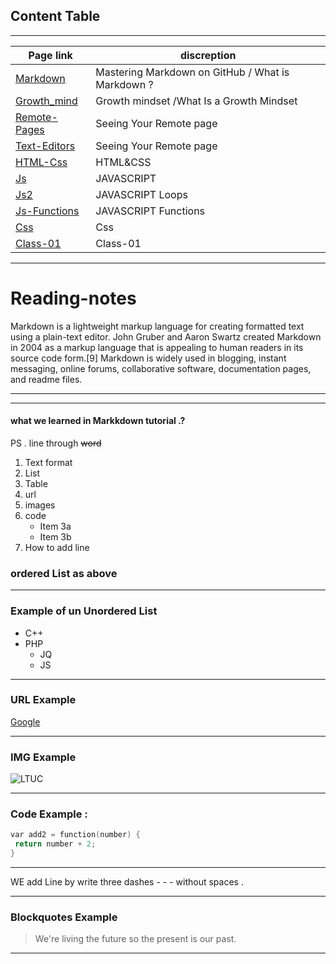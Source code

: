 ## Content Table
___

Page link         | discreption 
------------ | -------------
[Markdown ](https://aseelwadi.github.io/reading-notes/)      |  Mastering Markdown on GitHub  / What is Markdown ?
[Growth_mind ](https://aseelwadi.github.io/reading-notes/Growth-mind)      |   Growth mindset  /What Is a Growth Mindset 
[Remote-Pages](https://aseelwadi.github.io/reading-notes/Remote-Page)     |   Seeing Your Remote page 
[Text-Editors](https://aseelwadi.github.io/reading-notes/editors)    |   Seeing Your Remote page
[HTML-Css](https://aseelwadi.github.io/reading-notes/Html-Css)      |   HTML&CSS 
[Js](https://aseelwadi.github.io/reading-notes/Javascript)      |   JAVASCRIPT
[Js2](https://aseelwadi.github.io/reading-notes/Js2)      |   JAVASCRIPT Loops
[Js-Functions](https://aseelwadi.github.io/reading-notes/Js-Functions)      |JAVASCRIPT Functions
[Css](https://aseelwadi.github.io/reading-notes/css-Colors)      | Css
[Class-01](https://aseelwadi.github.io/reading-notes/css-Colors)      | Class-01








____________
# Reading-notes

Markdown is a lightweight markup language for creating formatted text using a plain-text editor. John Gruber and Aaron Swartz created Markdown in 2004 as a markup language that is appealing to human readers in its source code form.[9] Markdown is widely used in blogging, instant messaging, online forums, collaborative software, documentation pages, and readme files.
___
___
#### what we learned in Markkdown tutorial .?

 PS . line through  ~~word~~

   1. Text format
   2. List
   3. Table
   5. url
   6. images
   7. code
      * Item 3a
      * Item 3b
   8. How to add line   

 ### ordered List as above 
 ___


 ### Example of un Unordered List 
      
* C++
* PHP
  * JQ
  * JS
 ___

 ### URL Example
 [Google](http://google.com)

___
### IMG Example 
![LTUC](https://tse3.mm.bing.net/th?id=OIP.NnKjqMfUo-fisKWU9URw4QHaE5&pid=Api&P=0&w=271&h=180)


 ___
 ### Code Example :

 ```C++
var add2 = function(number) {
  return number + 2;
}
```
 ___
 WE add Line by write three dashes - - - without spaces .
 ___
 ### Blockquotes Example 

> We're living the future so
> the present is our past.
___
